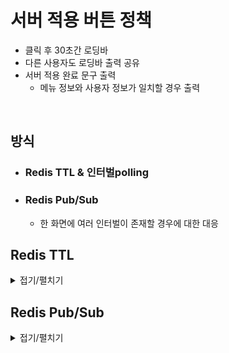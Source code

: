 # 서버 적용 버튼 정책

- 클릭 후 30초간 로딩바
- 다른 사용자도 로딩바 출력 공유
- 서버 적용 완료 문구 출력
  - 메뉴 정보와 사용자 정보가 일치할 경우 출력

<br>

## 방식
- ### Redis TTL & 인터벌polling
- ### Redis Pub/Sub
  - 한 화면에 여러 인터벌이 존재할 경우에 대한 대응
## Redis TTL 
<details>
<summary>접기/펼치기</summary>

### 프로세스
```text
[1] 클라이언트 버튼 클릭 → POST /redis-memmory/btn-click/{btn} + formData : menu(메뉴), user(사용자)
      
      
[2] 백엔드
    ├ Redis에 30초 TTL로 "c-{btn}-btn" = "clicked" 저장 (버튼 클릭 여부)
    └ Redis에 40초 TTL로 "c-detail" = "현재메뉴:사용자" 저장

      
[3] 클라이언트에서 30초 주기 GET /redis-memmory/btn-click/{btn} 요청 (polling)


[4] 백엔드 GET 처리
    └ Redis에서 "c-{btn}-btn" 존재 여부 확인 (버튼 클릭 여부)
         ├ 존재 → {"isClicked": true} 반환 (아직 버튼 눌림 상태)
         └ 없음 → Redis에서 "c-detail" 값을 get & delete
               ├ menu, user 분리
               └ 응답에 {"isClicked": false, "menu": menu, "user": user} 반환


[5] 클라이언트
    ├ 받은 menu, user가 현재 페이지의 메뉴, 현재 사용자와 일치하면
    │      → alert('완료되었습니다.')
    └ 아니면 아무 동작 없음
```

</details>

## Redis Pub/Sub
<details>
<summary>접기/펼치기</summary>
<br>

### 프로세스
#### 1. 화면 진입
```text
[1] 클라이언트 
    ├ (A) SSE 연결 시도 
    │   → GET /redis-pubsub/sse-subscribe
    └ (B) 버튼 클릭여부 redis 조회 
        → GET /redis-pubsub/btn-click-time/{btn}


[2] 백엔드
    ├ 1_A: SseEmitter 리스트 추가
    └ 1_B: Redis "c-{btn}-btn" key Redis 조회
         ├ 존재 → {"isClicked": true, "clickedDt":TIMESTAMP } 반환
         └ 없음 → {"isClicked": false, "clickedDt":"0" } 반환
         
         
[3] 클라이언트 - 반환시간 기준 로딩바 제어
    └ 반환여부 및 반환시간 기준 로딩바 제어
        └ 로딩바 종료(watch)시 메뉴 및 사용자정보 redis 조회  
            → GET /redis-pubsub/btn-click-info/{btn}
        
        
[4] 백엔드
    └ redis "c-detail" key Redis 조회
         ├ 없음 → 응답에 {"menu": "", "user": ""} 반환
         └ 있음 → menu, user 분리
              └ 응답에 {"menu": menu, "user": user} 반환
              
              
[5] 클라이언트 - 사용자 및 메뉴정보 일치할 경우 종료 alert
```
<br>

#### 2. 버튼 클릭 (PUB/SUB & SSE)
```text
[1] 클라이언트 - 버튼 클릭
    → POST /btn-click/{btn} + formData : menu(메뉴), user(사용자)
      
      
[2] 백엔드 - 버튼 클릭 정보 저장 및 실시간 Pub/Sub
    ├ (A) 최초 진입 조회용 버튼 클릭 정보 저장
    │    ├ Redis에 30초 TTL로 "c-{btn}-btn" = currentTimeMillis 저장
    │    └ Redis에 40초 TTL로 "c-detail" = "현재메뉴:사용자" 저장
    └ (B) Redis Pub/Sub을 통해 channel-btn-click 채널에 "{btn}:클릭시간" 메시지 발행
         └ SSE를 통해 클라이언트로 해당 메시지 전송
         
        
[3] 클라이언트 - 다른 사용자 로딩바 적용
    └ SSE(최초진입시 연결)를 통해 Redis Pub/Sub으로 발행된 메시지 수신
         └ "{btn}:클릭시간" 기준 일치하는 버튼에 로딩바 적용
               └ 로딩바 종료(watch)시 메뉴 및 사용자정보 redis 조회  
                  → GET /redis-pubsub/btn-click-info/{btn}


[4] 백엔드: 로딩바 종료 정보 요청 인입
    └ redis "c-detail" key Redis 조회
         ├ 없음 → 응답에 {"menu": "", "user": ""} 반환
         └ 있음 → menu, user 분리
              └ 응답에 {"menu": menu, "user": user} 반환
              
[5] 클라이언트 - 사용자 및 메뉴정보 일치할 경우 종료 alert
```
</details>